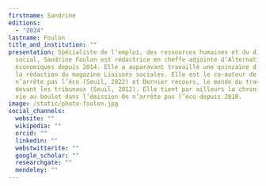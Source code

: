 ```yaml
---
firstname: Sandrine
editions:
  - "2024"
lastname: Foulon
title_and_institution: ""
presentation: Spécialiste de l’emploi, des ressources humaines et du dialogue
  social, Sandrine Foulon est rédactrice en cheffe adjointe d’Alternatives
  économiques depuis 2014. Elle a auparavant travaillé une quinzaine d’années à
  la rédaction du magazine Liaisons sociales. Elle est le co-auteur de On
  n’arrête pas l’éco (Seuil, 2022) et Dernier recours, le monde du travail
  devant les tribunaux (Seuil, 2012). Elle tient par ailleurs la chronique Ma
  vie au boulot dans l’émission On n’arrête pas l’éco depuis 2010.
image: /static/photo-foulon.jpg
social_channels:
  website: ""
  wikipedia: ""
  orcid: ""
  linkedin: ""
  webstwitterite: ""
  google_scholar: ""
  researchgate: ""
  mendeley: ""
---
```

